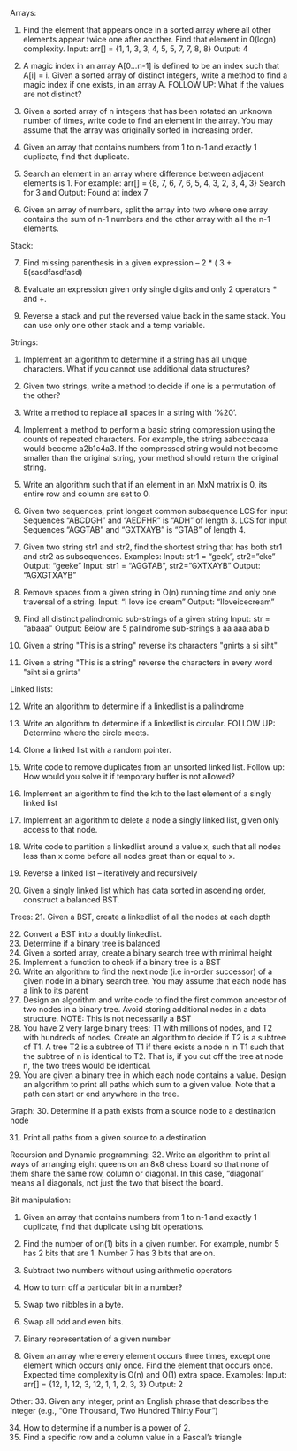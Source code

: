 Arrays:
1. Find the element that appears once in a sorted array where all other elements appear twice one after another. Find that element in 0(logn) complexity.
Input:   arr[] = {1, 1, 3, 3, 4, 5, 5, 7, 7, 8, 8}
Output:  4

2. A magic index in an array A[0…n-1] is defined to be an index such that A[i] = i. Given a sorted array of distinct integers, write a method to find a magic index if one exists, in an array A.
FOLLOW UP: What if the values are not distinct?

3. Given a sorted array of n integers that has been rotated an unknown number of times, write code to find an element in the array. You may assume that the array was originally sorted in increasing order.

4. Given an array that contains numbers from 1 to n-1 and exactly 1 duplicate, find that duplicate.

5. Search an element in an array where difference between adjacent elements is 1.
For example: arr[] = {8, 7, 6, 7, 6, 5, 4, 3, 2, 3, 4, 3}
Search for 3 and Output: Found at index 7

6. Given an array of numbers, split the array into two where one array contains the sum of n-1 numbers and the other array with all the n-1 elements.

Stack:

7. Find missing parenthesis in a given expression – 2 * ( 3 + 5(sasdfasdfasd)

8. Evaluate an expression given only single digits and only 2 operators * and +.

9. Reverse a stack and put the reversed value back in the same stack. You can use only one other stack and a temp variable.

Strings:

1. Implement an algorithm to determine if a string has all unique characters. What if you cannot use additional data structures?
2. Given two strings, write a method to decide if one is a permutation of the other?
3. Write a method to replace all spaces in a string with ‘%20’.
4. Implement a method to perform a basic string compression using the counts of repeated characters. For example, the string aabccccaaa would become a2b1c4a3. If the compressed string would not become smaller than the original string, your method should return the original string.
5. Write an algorithm such that if an element in an MxN matrix is 0, its entire row and column are set to 0.
6. Given two sequences, print longest common subsequence
LCS for input Sequences “ABCDGH” and “AEDFHR” is “ADH” of length 3. LCS for input Sequences “AGGTAB” and “GXTXAYB” is “GTAB” of length 4.

7. Given two string str1 and str2, find the shortest string that has both str1 and str2 as subsequences.
Examples:
Input: str1 = “geek”, str2=”eke”
Output: “geeke”
Input: str1 = “AGGTAB”, str2=”GXTXAYB”
Output: “AGXGTXAYB”
8. Remove spaces from a given string in O(n) running time and only one traversal of a string.
Input: “I     love     ice   cream”
Output: “Iloveicecream”
9. Find all distinct palindromic sub-strings of a given string
Input: str = "abaaa"
Output:  Below are 5 palindrome sub-strings
a
aa
aaa
aba
b
10. Given a string "This is a string" reverse its characters "gnirts a si siht"
11. Given a string "This is a string" reverse the characters in every word "siht si a gnirts"

Linked lists:

12. Write an algorithm to determine if a linkedlist is a palindrome

13. Write an algorithm to determine if a linkedlist is circular.
FOLLOW UP: Determine where the circle meets.
14. Clone a linked list with a random pointer.
15. Write code to remove duplicates from an unsorted linked list.
Follow up: How would you solve it if temporary buffer is not allowed?
16. Implement an algorithm to find the kth to the last element of a singly linked list
17. Implement an algorithm to delete a node a singly linked list, given only access to that node.
18. Write code to partition a linkedlist around a value x, such that all nodes less than x come before all nodes great than or equal to x. 
19. Reverse a linked list – iteratively and recursively
20. Given a singly linked list which has data sorted in ascending order, construct a balanced BST.

Trees:
21. Given a BST, create a linkedlist of all the nodes at each depth

22. Convert a BST into a doubly linkedlist.
23. Determine if a binary tree is balanced
24. Given a sorted array, create a binary search tree with minimal height
25. Implement a function to check if a binary tree is a BST
26. Write an algorithm to find the next node (i.e in-order successor) of a given node in a binary search tree. You may assume that each node has a link to its parent
27. Design an algorithm and write code to find the first common ancestor of two nodes in a binary tree. Avoid storing additional nodes in a data structure. NOTE: This is not necessarily a BST
28. You have 2 very large binary trees: T1 with millions of nodes, and T2 with hundreds of nodes. Create an algorithm to decide if T2 is a subtree of T1. A tree T2 is a subtree of T1 if there exists a node n in T1 such that the subtree of n is identical to T2. That is, if you cut off the tree at node n, the two trees would be identical.
29. You are given a binary tree in which each node contains a value. Design an algorithm to print all paths which sum to a given value. Note that a path can start or end anywhere in the tree.

Graph:
30. Determine if a path exists from a source node to a destination node

31. Print all paths from a given source to a destination

Recursion and Dynamic programming:
32. Write an algorithm to print all ways of arranging eight queens on an 8x8 chess board so that none of them share the same row, column or diagonal. In this case, “diagonal” means all diagonals, not just the two that bisect the board.

Bit manipulation:
1. Given an array that contains numbers from 1 to n-1 and exactly 1 duplicate, find that duplicate using bit operations.

2. Find the number of on(1) bits in a given number. For example, numbr 5 has 2 bits that are 1. Number 7 has 3 bits that are on.
3. Subtract two numbers without using arithmetic operators
4. How to turn off a particular bit in a number?
5. Swap two nibbles in a byte.
6. Swap all odd and even bits.
7. Binary representation of a given number
8. Given an array where every element occurs three times, except one element which occurs only once. Find the element that occurs once. Expected time complexity is O(n) and O(1) extra space.
Examples: Input: arr[] = {12, 1, 12, 3, 12, 1, 1, 2, 3, 3}
Output: 2

Other:
33. Given any integer, print an English phrase that describes the integer (e.g., “One Thousand, Two Hundred Thirty Four”)

34. How to determine if a number is a power of 2.
35. Find a specific row and a column value in a Pascal’s triangle
